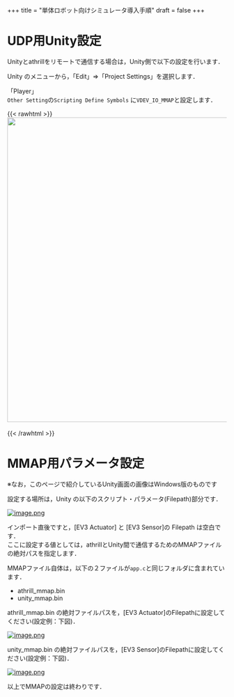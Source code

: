 +++
title = "単体ロボット向けシミュレータ導入手順"
draft = false
+++
# UDP用Unity設定

Unityとathrillをリモートで通信する場合は，Unity側で以下の設定を行います．

Unity のメニューから，「Edit」⇒「Project Settings」を選択します．

「Player」  
`Other Setting`の`Scripting Define Symbols` に`VDEV_IO_MMAP`と設定します．

{{< rawhtml >}}
<img src="/hakoniwa/img/single-robot/unity_setting_player_mmap.png" width="700">
<br>
<br>
{{< /rawhtml >}}

# MMAP用パラメータ設定


※なお，このページで紹介しているUnity画面の画像はWindows版のものです

設定する場所は，Unity の以下のスクリプト・パラメータ(Filepath)部分です．

[![image.png](https://qiita-user-contents.imgix.net/https%3A%2F%2Fqiita-image-store.s3.ap-northeast-1.amazonaws.com%2F0%2F244147%2Feed2a22a-e74b-9e8f-0774-6ca34783a6e4.png?ixlib=rb-1.2.2&auto=format&gif-q=60&q=75&s=b6a404498493184bdc1bcfe3d2749bad)](https://qiita-user-contents.imgix.net/https%3A%2F%2Fqiita-image-store.s3.ap-northeast-1.amazonaws.com%2F0%2F244147%2Feed2a22a-e74b-9e8f-0774-6ca34783a6e4.png?ixlib=rb-1.2.2&auto=format&gif-q=60&q=75&s=b6a404498493184bdc1bcfe3d2749bad)

インポート直後ですと，[EV3 Actuator] と [EV3 Sensor]の Filepath は空白です．  
ここに設定する値としては，athrillとUnity間で通信するためのMMAPファイルの絶対パスを指定します．

MMAPファイル自体は，以下の２ファイルが```app.c```と同じフォルダに含まれています．

- athrill_mmap.bin
- unity_mmap.bin

athrill_mmap.bin の絶対ファイルパスを，[EV3 Actuator]のFilepathに設定してください(設定例：下図)．

[![image.png](https://qiita-user-contents.imgix.net/https%3A%2F%2Fqiita-image-store.s3.ap-northeast-1.amazonaws.com%2F0%2F244147%2Fbac2a522-ef60-83de-3847-593907d4caa3.png?ixlib=rb-1.2.2&auto=format&gif-q=60&q=75&s=7b5daec21b535117b589967d8817fa69)](https://qiita-user-contents.imgix.net/https%3A%2F%2Fqiita-image-store.s3.ap-northeast-1.amazonaws.com%2F0%2F244147%2Fbac2a522-ef60-83de-3847-593907d4caa3.png?ixlib=rb-1.2.2&auto=format&gif-q=60&q=75&s=7b5daec21b535117b589967d8817fa69)

unity_mmap.bin の絶対ファイルパスを，[EV3 Sensor]のFilepathに設定してください(設定例：下図)．

[![image.png](https://qiita-user-contents.imgix.net/https%3A%2F%2Fqiita-image-store.s3.ap-northeast-1.amazonaws.com%2F0%2F244147%2F95b47a49-4904-16dd-f568-09d285afd2a1.png?ixlib=rb-1.2.2&auto=format&gif-q=60&q=75&s=c00912d532173b48318ebd94f6deec5a)](https://qiita-user-contents.imgix.net/https%3A%2F%2Fqiita-image-store.s3.ap-northeast-1.amazonaws.com%2F0%2F244147%2F95b47a49-4904-16dd-f568-09d285afd2a1.png?ixlib=rb-1.2.2&auto=format&gif-q=60&q=75&s=c00912d532173b48318ebd94f6deec5a)

以上でMMAPの設定は終わりです．